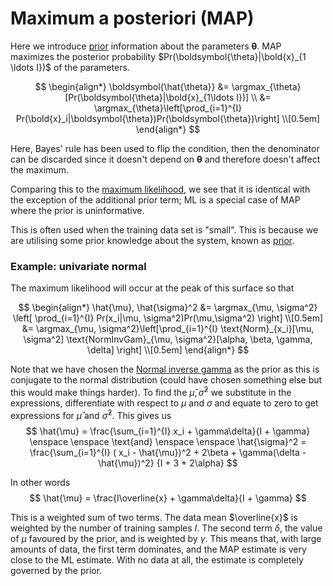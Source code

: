 # Maximum a posteriori (MAP)

Here we introduce [prior](202210111029.md) information about the parameters $\boldsymbol{\theta}$. MAP maximizes the posterior probability $Pr(\boldsymbol{\theta}|\bold{x}_{1 \ldots I})$ of the parameters.

$$
\begin{align*}
\boldsymbol{\hat{\theta}} &= \argmax_{\theta}[Pr(\boldsymbol{\theta}|\bold{x}_{1\ldots I})] \\
&= \argmax_{\theta}\left[\prod_{i=1}^{I} Pr(\bold{x}_i|\boldsymbol{\theta})Pr(\boldsymbol{\theta})\right] \\[0.5em]
\end{align*}
$$

Here, Bayes' rule has been used to flip the condition, then the denominator can
be discarded since it doesn't depend on $\boldsymbol{\theta}$ and therefore
doesn't affect the maximum.

Comparing this to the [maximum likelihood](202210101331.md), we see that it is
identical with the exception of the additional prior term; ML is a special case
of MAP where the prior is uninformative.

This is often used when the training data set is "small". This is because we are
utilising some prior knowledge about the system, known as [prior](202210111029.md).

### Example: univariate normal

The maximum likelihood will occur at the peak of this surface so that 

$$
\begin{align*}
\hat{\mu}, \hat{\sigma}^2 &= \argmax_{\mu, \sigma^2} \left[ \prod_{i=1}^{I} Pr(x_i|\mu, \sigma^2)Pr(\mu,\sigma^2)  \right] \\[0.5em]
&= \argmax_{\mu, \sigma^2}\left[\prod_{i=1}^{I} \text{Norm}_{x_i}[\mu, \sigma^2] \text{NormInvGam}_{\mu, \sigma^2}[\alpha, \beta, \gamma, \delta]  \right] \\[0.5em]
\end{align*}
$$

Note that we have chosen the [Normal inverse gamma](202210091117.md) as the prior
as this is conjugate to the normal distribution (could have chosen something
else but this would make things harder). To find the $\hat{\mu}, \hat{\sigma}^2$
we substitute in the expressions, differentiate with respect to $\mu$ and
$\sigma$ and equate to zero to get expressions for $\hat{\mu}$ and $\hat{\sigma}^2$.
This gives us 
$$
\hat{\mu} = \frac{\sum_{i=1}^{I} x_i + \gamma\delta}{I + \gamma} \enspace
\enspace \text{and} \enspace \enspace \hat{\sigma}^2 = \frac{\sum_{i=1}^{I} (
x_i - \hat{\mu})^2 + 2\beta + \gamma(\delta - \hat{\mu})^2}
{I + 3 + 2\alpha}
$$

In other words 
$$
\hat{\mu} = \frac{I\overline{x} + \gamma\delta}{I + \gamma}
$$

This is a weighted sum of two terms. The data mean $\overline{x}$ is weighted by
the number of training samples $I$. The second term $\delta$, the value of
$\mu$ favoured by the prior, and is weighted by $\gamma$. This means that, with
large amounts of data, the first term dominates, and the MAP estimate is very
close to the ML estimate. With no data at all, the estimate is completely
governed by the prior.

